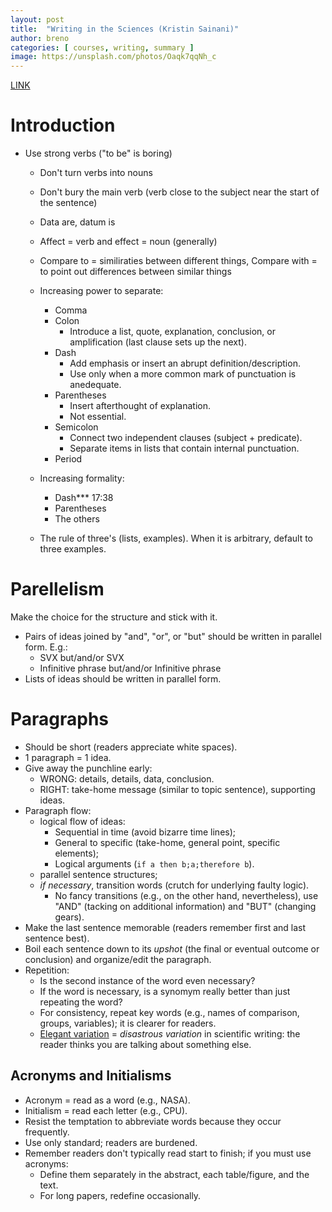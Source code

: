 ```yaml
---
layout: post
title:  "Writing in the Sciences (Kristin Sainani)"
author: breno
categories: [ courses, writing, summary ]
image: https://unsplash.com/photos/Oaqk7qqNh_c
---
```


[LINK](https://www.coursera.org/learn/sciwrite)

# Introduction

- Use strong verbs ("to be" is boring)
  - Don't turn verbs into nouns
  - Don't bury the main verb (verb close to the subject near the start of the sentence)
  - Data are, datum is
  - Affect = verb and effect = noun (generally)
  - Compare to = similiraties between different things, Compare with = to point out differences between similar things

  - Increasing power to separate:
    - Comma
    - Colon
      - Introduce a list, quote, explanation, conclusion, or amplification (last clause sets up the next).
    - Dash
      - Add emphasis or insert an abrupt definition/description.
      - Use only when a more common mark of punctuation is anedequate.
    - Parentheses
      - Insert afterthought of explanation.
      - Not essential.
    - Semicolon
      - Connect two independent clauses (subject + predicate).
      - Separate items in lists that contain internal punctuation.
    - Period

  - Increasing formality:
    - Dash*** 17:38
    - Parentheses
    - The others

  - The rule of three's (lists, examples). When it is arbitrary, default to three examples.

# Parellelism

Make the choice for the structure and stick with it.
- Pairs of ideas joined by  "and", "or", or "but" should be written in parallel form. E.g.:
  - SVX but/and/or SVX
  - Infinitive phrase but/and/or Infinitive phrase
- Lists of ideas should be written in parallel form.

# Paragraphs

- Should be short (readers appreciate white spaces).
- 1 paragraph = 1 idea.
- Give away the punchline early:
  - WRONG: details, details, data, conclusion.
  - RIGHT: take-home message (similar to topic sentence), supporting ideas.
- Paragraph flow:
  - logical flow of ideas:
    - Sequential in time (avoid bizarre time lines);
    - General to specific (take-home, general point, specific elements);
    - Logical arguments (`if a then b;a;therefore b`).
  - parallel sentence structures;
  - *if necessary*, transition words (crutch for underlying faulty logic).
    - No fancy transitions (e.g., on the other hand, nevertheless), use "AND" (tacking on additional information) and "BUT" (changing gears).
- Make the last sentence memorable (readers remember first and last sentence best).
- Boil each sentence down to its *upshot* (the final or eventual outcome or conclusion) and organize/edit the paragraph.
- Repetition:
  - Is the second instance of the word even necessary?
  - If the word is necessary, is a synomym really better than just repeating the word?
  - For consistency, repeat key words (e.g., names of comparison, groups, variables); it is clearer for readers.
  - [Elegant variation](https://www.bartleby.com/116/302.html) = *disastrous variation* in scientific writing: the reader thinks you are talking about something else.

## Acronyms and Initialisms

- Acronym = read as a word (e.g., NASA).
- Initialism = read each letter (e.g., CPU).
- Resist the temptation to abbreviate words because they occur frequently.
- Use only standard; readers are burdened.
- Remember readers don't typically read start to finish; if you must use acronyms:
  - Define them separately in the abstract, each table/figure, and the text.
  - For long papers, redefine occasionally.